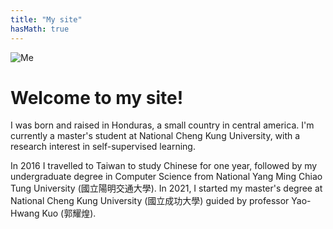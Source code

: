 ```yaml
---
title: "My site"
hasMath: true 
---
```

![Me](/me.jpg)
# Welcome to my site!
I was born and raised in Honduras, a small country in central america. 
I'm currently a master's student at National Cheng Kung University, 
with a research interest in self-supervised learning.

In 2016 I travelled to Taiwan to study Chinese for one year, followed by 
my undergraduate degree in Computer Science from National Yang Ming Chiao Tung
University (國立陽明交通大學).
In 2021, I started my master's degree at National Cheng Kung University (國立成功大學)
guided by professor Yao-Hwang Kuo (郭耀煌).



